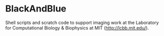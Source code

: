 # BlackAndBlue

Shell scripts and scratch code to support imaging work at the Laboratory for Computational Biology & Biophysics at MIT (http://lcbb.mit.edu/).